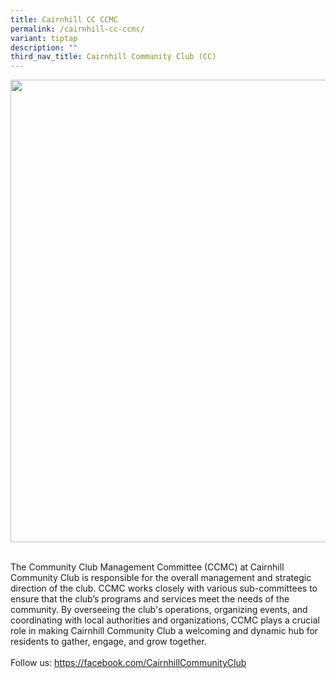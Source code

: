 ```yaml
---
title: Cairnhill CC CCMC
permalink: /cairnhill-cc-ccmc/
variant: tiptap
description: ""
third_nav_title: Cairnhill Community Club (CC)
---
```

<div class="isomer-image-wrapper">
<img style="width: 740px; color: rgb(0, 0, 0); font-family: system-ui, -apple-system, &quot;system-ui&quot;, &quot;Segoe UI&quot;, Roboto, Oxygen, Ubuntu, Cantarell, &quot;Open Sans&quot;, &quot;Helvetica Neue&quot;, sans-serif; font-size: medium; font-style: normal; font-variant-ligatures: normal; font-variant-caps: normal; font-weight: 400; letter-spacing: normal; orphans: 2; text-align: start; text-indent: 0px; text-transform: none; widows: 2; word-spacing: 0px; -webkit-text-stroke-width: 0px; white-space: normal; text-decoration-thickness: initial; text-decoration-style: initial; text-decoration-color: initial;" height="auto" width="100%" src="https://moca.sgp1.cdn.digitaloceanspaces.com/Our%20Communities/64f7051b8446e75f7b97bc29_25%2520%2526%252026%2520July%25202022(3).webp">
</div>
<p>
<br>The Community Club Management Committee (CCMC) at Cairnhill Community
Club is responsible for the overall management and strategic direction
of the club. CCMC works closely with various sub-committees to ensure that
the club’s programs and services meet the needs of the community. By overseeing
the club's operations, organizing events, and coordinating with local authorities
and organizations, CCMC plays a crucial role in making Cairnhill Community
Club a welcoming and dynamic hub for residents to gather, engage, and grow
together.
<br>
<br>Follow us: <a href="https://facebook.com/CairnhillCommunityClub" rel="noopener noreferrer nofollow" target="_blank">https://facebook.com/CairnhillCommunityClub</a>
</p>
